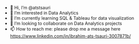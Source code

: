 - 👋 Hi, I’m @atstsauri
- 👀 I’m interested in Data Analytics
- 🌱 I’m currently learning SQL & Tableau for data visualization
- 💞️ I’m looking to collaborate on Data Analytics projects
- 📫 How to reach me: please drop me a message here https://www.linkedin.com/in/ibrahim-ats-tsauri-3007871b/

<!---
atstsauri/atstsauri is a ✨ special ✨ repository because its `README.md` (this file) appears on your GitHub profile.
You can click the Preview link to take a look at your changes.
--->
